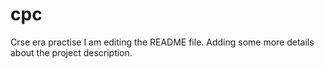 # cpc
Crse era practise
I am editing the README file. Adding some more details about the project description.

